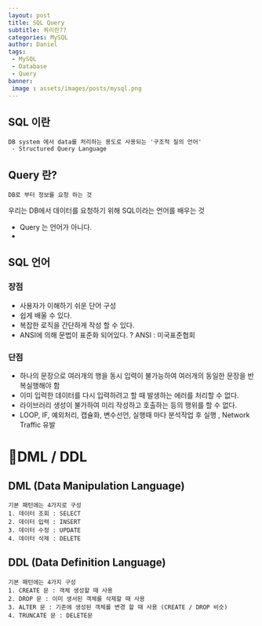 ```yaml
---
layout: post
title: SQL Query
subtitle: 쿼리란??
categories: MySQL
author: Daniel
tags: 
 - MySQL
 - Database
 - Query
banner:
 image : assets/images/posts/mysql.png
---
```


SQL 이란
-- 

	DB system 에서 data를 처리하는 용도로 사용되는 '구조적 질의 언어'
	 - Structured Query Language

## Query 란?
	DB로 부터 정보를 요청 하는 것

우리는 DB에서 데이터를 요청하기 위해 SQL이라는 언어를 배우는 것 
- Query 는 언어가 아니다.
- 
## SQL 언어
### 장점
- 사용자가 이해하기 쉬운 단어 구성
- 쉽게 배울 수 있다.
- 복잡한 로직을 간단하게 작성 할 수 있다.
- ANSI에 의해 문법이 표준화 되어있다.
	? ANSI : 미국표준협회

### 단점
- 하나의 문장으로 여러개의 행을 동시 입력이 불가능하여 여러개의 동일한 문장을 반복실행해야 함
- 이미 입력한 데이터를 다시 입력하려고 할 때 발생하는 에러를 처리할 수 없다.
- 라이브러리 생성이 불가하여 미리 작성하고 호출하는 등의 행위를 할 수 없다.
- LOOP, IF, 예외처리, 캡슐화, 변수선언, 실행때 마다 분석작업 후 실행 , Network Traffic 유발

# DML  / DDL 

## DML  (Data Manipulation Language)
	기본 패턴에는 4가지로 구성
	1. 데이터 조회 : SELECT 
	2. 데이터 입력 : INSERT
	3. 데이터 수정 : UPDATE
	4. 데이터 삭제 : DELETE

## DDL (Data Definition Language)
	기본 패턴에는 4가지 구성
	1. CREATE 문 : 객체 생성할 때 사용
	2. DROP 문 : 이미 생서된 객체를 삭제할 때 사용
	3. ALTER 문 : 기존에 생성된 객체를 변경 할 때 사용 (CREATE / DROP 비슷)
	4. TRUNCATE 문 : DELETE문 